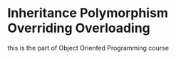 # Inheritance Polymorphism Overriding Overloading

this is the part of Object Oriented Programming course
